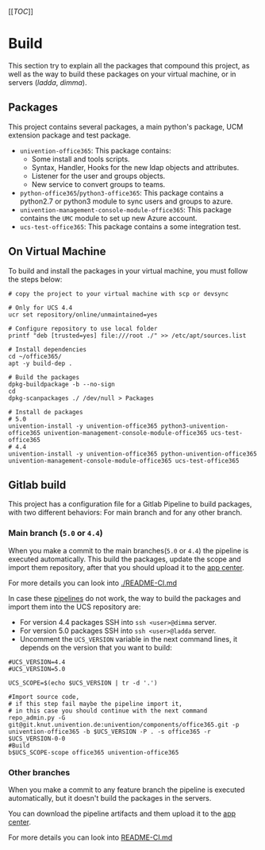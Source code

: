 [[_TOC_]]

# Build

This section try to explain all the packages that compound this project,
as well as the way to build these packages on your virtual machine, or in servers (_ladda_, _dimma_).

## Packages

This project contains several packages, a main python's package, UCM extension package and test package.  

* `univention-office365`: This package contains:
  * Some install and tools scripts.
  * Syntax, Handler, Hooks for the new ldap objects and attributes.
  * Listener for the user and groups objects.
  * New service to convert groups to teams.
* `python-office365`/`python3-office365`: This package contains a python2.7 or python3 module to sync users and
groups to azure. 
* `univention-management-console-module-office365`: This package contains the `UMC` module to set up new Azure account. 
* `ucs-test-office365`: This package contains a some integration test.

## On Virtual Machine

To build and install the packages in your virtual machine, you must follow the steps below:

```shell
# copy the project to your virtual machine with scp or devsync

# Only for UCS 4.4
ucr set repository/online/unmaintained=yes 

# Configure repository to use local folder
printf "deb [trusted=yes] file:///root ./" >> /etc/apt/sources.list

# Install dependencies
cd ~/office365/ 
apt -y build-dep .

# Build the packages
dpkg-buildpackage -b --no-sign
cd
dpkg-scanpackages ./ /dev/null > Packages 

# Install de packages
# 5.0
univention-install -y univention-office365 python3-univention-office365 univention-management-console-module-office365 ucs-test-office365
# 4.4
univention-install -y univention-office365 python-univention-office365 univention-management-console-module-office365 ucs-test-office365
```

## Gitlab build

This project has a configuration file for a Gitlab Pipeline to build packages, with two different behaviors: For main branch and for any other branch.

### Main branch (`5.0` or `4.4`)

When you make a commit to the main branches(`5.0` or `4.4`) the pipeline is executed automatically.
This build the packages, update the scope and import them repository, after that you should upload it to the [app center](https://provider-portal.software-univention.de/univention/login/?location=%2Funivention%2Fmanagement%).

For more details you can look into
[./README-CI.md](/doc/README-CI.md)

In case these [pipelines](/doc/README-CI.md) do not work, the way to build the packages and import them into the UCS repository are:

* For version 4.4 packages SSH into `ssh <user>@dimma` server.
* For version 5.0 packages SSH into `ssh <user>@ladda` server.
* Uncomment the `UCS_VERSION` variable in the next command lines, it depends on the version that you want to build:

```shell
#UCS_VERSION=4.4
#UCS_VERSION=5.0

UCS_SCOPE=$(echo $UCS_VERSION | tr -d '.')

#Import source code, 
# if this step fail maybe the pipeline import it,
# in this case you should continue with the next command
repo_admin.py -G git@git.knut.univention.de:univention/components/office365.git -p univention-office365 -b $UCS_VERSION -P . -s office365 -r $UCS_VERSION-0-0
#Build  
b$UCS_SCOPE-scope office365 univention-office365
```

### Other branches
When you make a commit to any feature branch the pipeline is executed automatically,
but it doesn't build the packages in the servers.

You can download the pipeline artifacts and them upload it to the [app center](https://provider-portal.software-univention.de/univention/login/?location=%2Funivention%2Fmanagement%).

For more details you can look into
[README-CI.md](/doc/README-CI.md)
